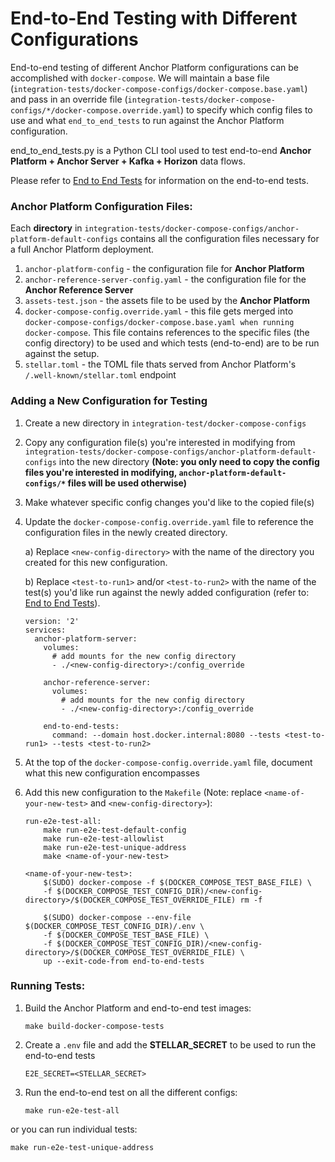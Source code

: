 # End-to-End Testing with Different Configurations

End-to-end testing of different Anchor Platform configurations can be accomplished with `docker-compose`. We will
maintain a base file (`integration-tests/docker-compose-configs/docker-compose.base.yaml`) and pass in an override
file (`integration-tests/docker-compose-configs/*/docker-compose.override.yaml`) to specify which config files to use
and what `end_to_end_tests` to run against the Anchor Platform configuration.


end_to_end_tests.py is a Python CLI tool used to test end-to-end **Anchor Platform + Anchor Server + Kafka + 
Horizon** data flows.

Please refer to [End to End Tests](/end-to-end-tests/README.md) for information on the end-to-end tests.


### Anchor Platform Configuration Files:
Each **directory** in `integration-tests/docker-compose-configs/anchor-platform-default-configs` contains all the 
configuration files necessary for a full Anchor Platform deployment.
1) `anchor-platform-config` - the configuration file for **Anchor Platform**
2) `anchor-reference-server-config.yaml` - the configuration file for the **Anchor Reference Server**
3) `assets-test.json` - the assets file to be used by the **Anchor Platform**
4) `docker-compose-config.override.yaml` - this file gets merged into `docker-compose-configs/docker-compose.base.yaml
when running docker-compose`. This file contains references to the specific files (the config directory) to be used
and which tests (end-to-end) are to be run against the setup.
5) `stellar.toml` - the TOML file thats served from Anchor Platform's `/.well-known/stellar.toml` endpoint

### Adding a New Configuration for Testing
1) Create a new directory in `integration-test/docker-compose-configs` 
2) Copy any configuration file(s) you're interested in modifying from 
`integration-tests/docker-compose-configs/anchor-platform-default-configs` into the new directory **(Note: you only 
need to copy the config files you're interested in modifying, `anchor-platform-default-configs/*` files will be 
used otherwise)**
3) Make whatever specific config changes you'd like to the copied file(s)
4) Update the `docker-compose-config.override.yaml` file to reference the configuration files in the newly created
directory.

   a) Replace `<new-config-directory>` with the name of the directory you created for this new configuration.

   b) Replace `<test-to-run1>` and/or `<test-to-run2>` with the name of the test(s) you'd like run against the newly added
   configuration (refer to: [End to End Tests](/end-to-end-tests/README.md)).

   ```text
   version: '2'
   services:
     anchor-platform-server:
       volumes:
         # add mounts for the new config directory
         - ./<new-config-directory>:/config_override
       
       anchor-reference-server:
         volumes:
           # add mounts for the new config directory
           - ./<new-config-directory>:/config_override
   
       end-to-end-tests:
         command: --domain host.docker.internal:8080 --tests <test-to-run1> --tests <test-to-run2>
   ```

5) At the top of the `docker-compose-config.override.yaml` file, document what this new configuration encompasses
6) Add this new configuration to the `Makefile` (Note: replace `<name-of-your-new-test>` and 
`<new-config-directory>`):
    ```text
    run-e2e-test-all:
    	make run-e2e-test-default-config
    	make run-e2e-test-allowlist
    	make run-e2e-test-unique-address
    	make <name-of-your-new-test>
    
    <name-of-your-new-test>:
		$(SUDO) docker-compose -f $(DOCKER_COMPOSE_TEST_BASE_FILE) \
		-f $(DOCKER_COMPOSE_TEST_CONFIG_DIR)/<new-config-directory>/$(DOCKER_COMPOSE_TEST_OVERRIDE_FILE) rm -f

		$(SUDO) docker-compose --env-file $(DOCKER_COMPOSE_TEST_CONFIG_DIR)/.env \
		-f $(DOCKER_COMPOSE_TEST_BASE_FILE) \
		-f $(DOCKER_COMPOSE_TEST_CONFIG_DIR)/<new-config-directory>/$(DOCKER_COMPOSE_TEST_OVERRIDE_FILE) \
		up --exit-code-from end-to-end-tests
    ```


### Running Tests:
1) Build the Anchor Platform and end-to-end test images:
   ```text
   make build-docker-compose-tests
   ```  
2) Create a `.env` file and add the **STELLAR_SECRET** to be used to run the end-to-end tests
   ```text
   E2E_SECRET=<STELLAR_SECRET>
   ```
3) Run the end-to-end test on all the different configs:
   ```text
   make run-e2e-test-all
   ```
or you can run individual tests:
   ```text
   make run-e2e-test-unique-address
   ```
